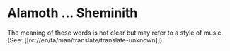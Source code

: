 # Alamoth ... Sheminith

The meaning of these words is not clear but may refer to a style of music. (See: [[rc://en/ta/man/translate/translate-unknown]])

